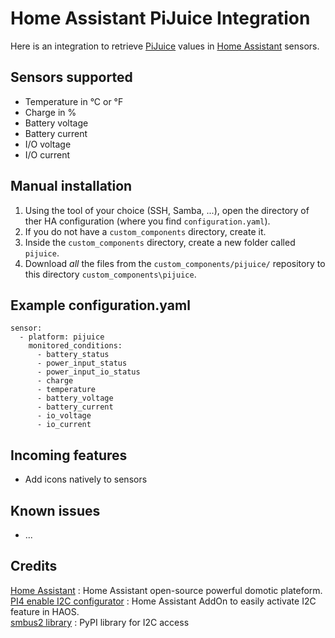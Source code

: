 # Home Assistant PiJuice Integration

Here is an integration to retrieve [PiJuice](https://github.com/PiSupply/PiJuice) values in [Home Assistant](https://home-assistant.io) sensors.

## Sensors supported
* Temperature in °C or °F
* Charge in %
* Battery voltage
* Battery current
* I/O voltage
* I/O current

## Manual installation

1. Using the tool of your choice (SSH, Samba, ...), open the directory of ther HA configuration (where you find `configuration.yaml`).
2. If you do not have a `custom_components` directory, create it.
3. Inside the `custom_components` directory, create a new folder called `pijuice`.
4. Download _all_ the files from the `custom_components/pijuice/` repository to this directory `custom_components\pijuice`.

## Example configuration.yaml

```
sensor:
  - platform: pijuice
    monitored_conditions:
      - battery_status
      - power_input_status
      - power_input_io_status
      - charge
      - temperature
      - battery_voltage
      - battery_current
      - io_voltage
      - io_current
```

## Incoming features
* Add icons natively to sensors

## Known issues
* ...


## Credits
[Home Assistant](https://github.com/home-assistant) : Home Assistant open-source powerful domotic plateform.<br>
[PI4 enable I2C configurator](https://github.com/adamoutler/HassOSConfigurator) : Home Assistant AddOn to easily activate I2C feature in HAOS.<br>
[smbus2 library](https://pypi.org/project/smbus2) : PyPI library for I2C access
